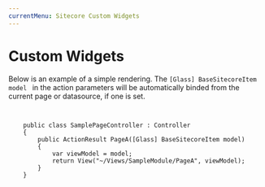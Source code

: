 ```yaml
---
currentMenu: Sitecore Custom Widgets
---
```

Custom Widgets
============


Below is an example of a simple rendering. The ```[Glass] BaseSitecoreItem model ``` in the action parameters will be automatically binded from the current page or datasource, if one is set.

```
		
		
	public class SamplePageController : Controller
    {
        public ActionResult PageA([Glass] BaseSitecoreItem model)
        {
            var viewModel = model;
            return View("~/Views/SampleModule/PageA", viewModel);
        }
    }

```